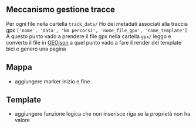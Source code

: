 ## Meccanismo gestione tracce
Per ogni file nella cartella `track_data/`
Ho dei metadati associati alla traccia gpx `['nome', 'data', 'km percorsi', 'nome_file_gpx', 'nome_template']`
A questo punto vado a prendere il file gpx nella cartella `gpx/`
leggo e converto il file in [GEOjson](https://geojson.org)
a quel punto vado a fare il render del template bici e genero una pagina


## Mappa
- aggiungere marker inizio e fine

## Template
- aggiungere funzione logica che non inserisce riga se la proprietà non ha valore

 
